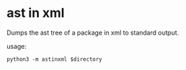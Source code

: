 # ast in xml

Dumps the ast tree of a package in xml to standard output.

usage:
    
	python3 -m astinxml $directory 

